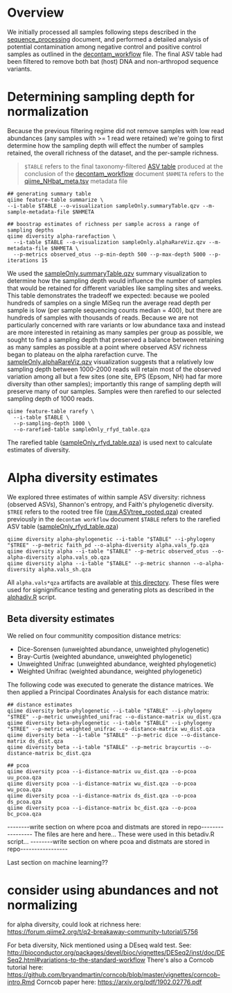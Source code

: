 
# Overview
We initially processed all samples following steps described in the [sequence_processing](https://github.com/devonorourke/nhguano/blob/master/docs/sequence_processing.md) document, and performed a detailed analysis of potential contamination among negative control and positive control samples as outlined in the [decontam_workflow](https://github.com/devonorourke/nhguano/blob/master/docs/decontam_workflow.md) file. The final ASV table had been filtered to remove both bat (host) DNA and non-arthropod sequence variants.

# Determining sampling depth for normalization
Because the previous filtering regime did not remove samples with low read abundances (any samples with >= 1 read were retained) we're going to first determine how the sampling depth will effect the number of samples retained, the overall richness of the dataset, and the per-sample richness.
> `$TABLE` refers to the final taxonomy-filtered [ASV table](https://github.com/devonorourke/nhguano/data/qiime_qza/ASVtable/sampleOnly_arthOnly_table.qza) produced at the conclusion of the [decontam_workflow](https://github.com/devonorourke/nhguano/blob/master/docs/decontam_workflow.md) document
> `$NHMETA` refers to the [qiime_NHbat_meta.tsv](https://github.com/devonorourke/nhguano/data/metadata/qiime_NHbat_meta.tsv) metadata file

```
## generating summary table
qiime feature-table summarize \
--i-table $TABLE --o-visualization sampleOnly.summaryTable.qzv --m-sample-metadata-file $NHMETA

## boostrap estimates of richness per sample across a range of sampling depths
qiime diversity alpha-rarefaction \
  --i-table $TABLE --o-visualization sampleOnly.alphaRareViz.qzv --m-metadata-file $NHMETA \
  --p-metrics observed_otus --p-min-depth 500 --p-max-depth 5000 --p-iterations 15
```

We used the [sampleOnly.summaryTable.qzv](https://github.com/devonorourke/nhguano/data/qiime_qzv/table_sumry/sampleOnly.summaryTable.qzv) summary visualization to determine how the sampling depth would influence the number of samples that would be retained for different variables like sampling sites and weeks. This table demonstrates the tradeoff we expected: because we pooled hundreds of samples on a single MiSeq run the average read depth per sample is low (per sample sequencing counts median = 400), but there are hundreds of samples with thousands of reads. Because we are not particularly concerned with rare variants or low abundance taxa and instead are more interested in retaining as many samples per group as possible, we sought to find a sampling depth that preserved a balance between retaining as many samples as possible at a point where observed ASV richness began to plateau on the alpha rarefaction curve. The [sampleOnly.alphaRareViz.qzv](https://github.com/devonorourke/nhguano/data/qiime_qzv/alpha_viz/sampleOnly.alphaRareViz.qzv) visualization suggests that a relatively low sampling depth between 1000-2000 reads will retain most of the observed variation among all but a few sites (one site, EPS (Epsom, NH) had far more diversity than other samples); importantly this range of sampling depth will preserve many of our samples. Samples were then rarefied to our selected sampling depth of 1000 reads.

```
qiime feature-table rarefy \
  --i-table $TABLE \
  --p-sampling-depth 1000 \
  --o-rarefied-table sampleOnly_rfyd_table.qza
```

The rarefied table ([sampleOnly_rfyd_table.qza](https://github.com/devonorourke/nhguano/data/qiime_qza/ASVtable/sampleOnly_rfyd_table.qza)) is used next to calculate estimates of diversity.

# Alpha diversity estimates

We explored three estimates of within sample ASV diversity: richness (observed ASVs), Shannon's entropy, and Faith's phylogenetic diversity.
`$TREE` refers to the rooted tree file ([raw.ASVtree_rooted.qza](https://github.com/devonorourke/nhguano/data/qiime_qza/trees)) created previously in the `decontam workflow` document
`$TABLE` refers to the rarefied ASV table ([sampleOnly_rfyd_table.qza](https://github.com/devonorourke/nhguano/data/qiime_qza/ASVtable/sampleOnly_rfyd_table.qza))

```
qiime diversity alpha-phylogenetic --i-table "$TABLE" --i-phylogeny "$TREE" --p-metric faith_pd --o-alpha-diversity alpha.vals_fp.qza
qiime diversity alpha --i-table "$TABLE" --p-metric observed_otus --o-alpha-diversity alpha.vals_ob.qza
qiime diversity alpha --i-table "$TABLE" --p-metric shannon --o-alpha-diversity alpha.vals_sh.qza
```

All `alpha.vals*qza` artifacts are available at [this directory](https://github.com/devonorourke/nhguano/data/qiime_qza/alpha). These files were used for signignificance testing and generating plots as described in the [alphadiv.R](https://github.com/devonorourke/nhguano/scripts/r_scripts/alphadiv.R) script.

## Beta diversity estimates

We relied on four communitity composition distance metrics:
- Dice-Sorensen (unweighted abundance, unweighted phylogenetic)  
- Bray-Curtis (weighted abundance, unweighted phylogenetic)  
- Unweighted Unifrac (unweighted abundance, weighted phylogenetic)  
- Weighted Unifrac (weighted abundance, weighted phylogenetic)  

The following code was executed to generate the distance matrices. We then applied a Principal Coordinates Analysis for each distance matrix:  
```
## distance estimates
qiime diversity beta-phylogenetic --i-table "$TABLE" --i-phylogeny "$TREE" --p-metric unweighted_unifrac --o-distance-matrix uu_dist.qza
qiime diversity beta-phylogenetic --i-table "$TABLE" --i-phylogeny "$TREE" --p-metric weighted_unifrac --o-distance-matrix wu_dist.qza
qiime diversity beta --i-table "$TABLE" --p-metric dice --o-distance-matrix ds_dist.qza
qiime diversity beta --i-table "$TABLE" --p-metric braycurtis --o-distance-matrix bc_dist.qza

## pcoa
qiime diversity pcoa --i-distance-matrix uu_dist.qza --o-pcoa uu_pcoa.qza
qiime diversity pcoa --i-distance-matrix wu_dist.qza --o-pcoa wu_pcoa.qza
qiime diversity pcoa --i-distance-matrix ds_dist.qza --o-pcoa ds_pcoa.qza
qiime diversity pcoa --i-distance-matrix bc_dist.qza --o-pcoa bc_pcoa.qza
```

--------write section on where pcoa and distmats are stored in repo-----------------
The files are here and here...
These were used in this betadiv.R script...
--------write section on where pcoa and distmats are stored in repo-----------------


Last section on machine learning??

# consider using abundances and not normalizing
for alpha diversity, could look at richness here: https://forum.qiime2.org/t/q2-breakaway-community-tutorial/5756

For beta diversity, Nick mentioned using a DEseq wald test. See: http://bioconductor.org/packages/devel/bioc/vignettes/DESeq2/inst/doc/DESeq2.html#variations-to-the-standard-workflow
There's also a Corncob tutorial here: https://github.com/bryandmartin/corncob/blob/master/vignettes/corncob-intro.Rmd
Corncob paper here: https://arxiv.org/pdf/1902.02776.pdf
